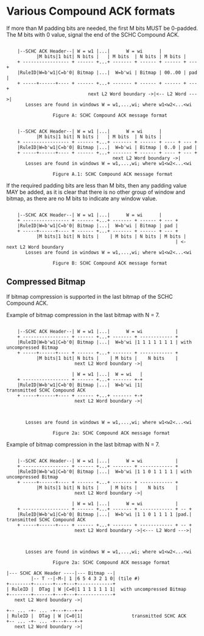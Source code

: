 
# Various Compound ACK formats


If more than M padding bits are needed, the first M bits MUST be 0-padded.
The M bits with 0 value, signal the end of the SCHC Compound ACK. 


```text

    |--SCHC ACK Header--| W = w1 |...|      W = wi      | 
           |M bits|1 bit| N bits |   | M bits  | N bits | M bits |    
    + ----------------- + ------ +...+ ------- + ------ + ------ + --- +
    |RuleID|W=b'w1|C=b'0| Bitmap |...|  W=b'wi | Bitmap | 00..00 | pad |
    + -----+------+---- + ------ +...+ ------- + ------ + ------ + --- +
                              next L2 Word boundary ->|<-- L2 Word --->|
       Losses are found in windows W = w1,...,wi; where w1<w2<...<wi

                 Figure A: SCHC Compound ACK message format
```

```text

    |--SCHC ACK Header--| W = w1 |...|      W = wi      | 
           |M bits|1 bit| N bits |   | M bits  | N bits |      
    + ----------------- + ------ +...+ ------- + ------ + ---- + --- +
    |RuleID|W=b'w1|C=b'0| Bitmap |...|  W=b'wi | Bitmap | 0..0 | pad |
    + -----+------+---- + ------ +...+ ------- + ------ + ---- + --- +
                                       next L2 Word boundary ->|
       Losses are found in windows W = w1,...,wi; where w1<w2<...<wi

                 Figure A.1: SCHC Compound ACK message format
```
If the required padding bits are less than M bits, then any padding value MAY be added, as it is clear that there is no other group of window and bitmap, as there are no M bits to indicate any window value.

```text

    |--SCHC ACK Header--| W = w1 |...|      W = wi      | 
    + ----------------- + ------ +...+ ------- + ------ + --- +
    |RuleID|W=b'w1|C=b'0| Bitmap |...|  W=b'wi | Bitmap | pad |
    + -----+------+---- + ------ +...+ ------- + ------ + --- +
           |M bits|1 bit| N bits |    | M bits | N bits | M bits |     
                                                              | <- next L2 Word boundary
       Losses are found in windows W = w1,...,wi; where w1<w2<...<wi

                 Figure B: SCHC Compound ACK message format
```


## Compressed Bitmap

If bitmap compression is supported in the last bitmap of the SCHC Compound ACK.

Example of bitmap compression in the last bitmap with N = 7.
```text

    |--SCHC ACK Header--| W = w1 |...|      W = wi            | 
    + ----------------- + ------ +...+ ------- + ------------ + 
    |RuleID|W=b'w1|C=b'0| Bitmap |...|  W=b'wi |1 1 1 1 1 1 1 | with uncompressed Bitmap
    + -----+------+---- + ------ +...+ ------- + ------------ + 
           |M bits|1 bit| N bits |    | M bits |    N bits    |
                         next L2 Word boundary ->|
                         
                        | W = w1 |...|  W = wi   |
    + ----------------- + ------ +...+ ------- +-+ 
    |RuleID|W=b'w1|C=b'0| Bitmap |...|  W=b'wi |1|              transmitted SCHC Compound ACK
    + -----+------+---- + ------ +...+ ------- +-+ 
                         next L2 Word boundary ->|



       Losses are found in windows W = w1,...,wi; where w1<w2<...<wi

                 Figure 2a: SCHC Compound ACK message format
```

Example of bitmap compression in the last bitmap with N = 7.
```text

    |--SCHC ACK Header--| W = w1 |...|      W = wi            | 
    + ----------------- + ------ +...+ ------- + ------------ + 
    |RuleID|W=b'w1|C=b'0| Bitmap |...|  W=b'wi |1 1 0 1 1 1 1 | with uncompressed Bitmap
    + -----+------+---- + ------ +...+ ------- + ------------ + 
           |M bits|1 bit| N bits |    | M bits |    N bits    |
                         next L2 Word boundary ->|
                         
                        | W = w1 |...|      W = wi            |
    + ----------------- + ------ +...+ ------- + ------------ + -- +
    |RuleID|W=b'w1|C=b'0| Bitmap |...|  W=b'wi |1 1 0 1 1 1 1 |pad.|     transmitted SCHC Compound ACK
    + -----+------+---- + ------ +...+ ------- + ------------ + -- +
                         next L2 Word boundary ->|<--- L2 Word --->|



       Losses are found in windows W = w1,...,wi; where w1<w2<...<wi

                 Figure 2a: SCHC Compound ACK message format
```

```text
|--- SCHC ACK Header ----|--- Bitmap --|
         |-- T --|-M-| 1 |6 5 4 3 2 1 0| (tile #)
+--------+-------+---+---+-------------+
| RuleID |  DTag | W |C=0|1 1 1 1 1 1 1|  with uncompressed Bitmap
+--------+-------+---+---+-------------+
   next L2 Word boundary ->|

+-- ... -+- ... -+---+---+-+
| RuleID |  DTag | W |C=0|1|                  transmitted SCHC ACK
+-- ... -+- ... -+---+---+-+
   next L2 Word boundary ->|

```
